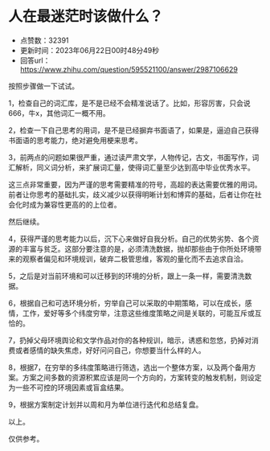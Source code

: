 # 人在最迷茫时该做什么？
- 点赞数：32391
- 更新时间：2023年06月22日00时48分49秒
- 回答url：https://www.zhihu.com/question/595521100/answer/2987106629
<body>
 <p data-pid="FHyETibY">按照步骤做一下试试。</p>
 <p data-pid="drnthM2N">1，检查自己的词汇库，是不是已经不会精准说话了。比如，形容厉害，只会说666，牛x，其他词汇一概不用。</p>
 <p data-pid="kTh5Yc8e">2，检查一下自己思考的用词，是不是已经摒弃书面语了，如果是，逼迫自己获得书面语的思考能力，绝对避免用梗来思考。</p>
 <p data-pid="uddYmRmu">3，前两点的问题如果很严重，通过读严肃文学，人物传记，古文，书面写作，词汇解析，同义词分析，来扩展词汇量，使得词汇量至少达到高中毕业优秀水平。</p>
 <p data-pid="iqzTq-GO">这三点非常重要，因为严谨的思考需要精准的符号，高超的表达需要优雅的用词。前者让你思考的基础扎实，歧义减少以获得明晰计划和博弈的基础，后者让你在社会化时成为兼容性更高的的上位者。</p>
 <p data-pid="NvnXcTZ5">然后继续。</p>
 <p data-pid="j8iUDTxF">4，获得严谨的思考能力以后，沉下心来做好自我分析。自己的优势劣势、各个资源的丰富与贫乏。这部分要注意的是，必须清洗数据，抛却那些由于你所处环境带来的观察者偏见和环境规训，破弃二极管思维，客观的量化而不去追求自洽。</p>
 <p data-pid="X5RUb488">5，之后是对当前环境和可以迁移到的环境的分析，跟上一条一样，需要清洗数据。</p>
 <p data-pid="d6dCL9_R">6，根据自己和可选环境分析，穷举自己可以采取的中期策略，可以在成长，感情，工作，爱好等多个纬度穷举，注意这些维度策略之间是关联的，可能互斥或互恰的。</p>
 <p data-pid="58KxF_8k">7，扔掉父母环境舆论和文学作品对你的各种规训，暗示，诱惑和忽悠，扔掉对消费或者感情的缺失焦虑，好好问问自己，你想要当什么样的人。</p>
 <p data-pid="DmYY15LC">8，根据7，在穷举的多纬度策略进行筛选，选出一个整体方案，以及两个备用方案。方案之间多数的资源积累应该是同一个方向的，方案转变的触发机制，则设定为一些不可控的环境因素或盲盒结果。</p>
 <p data-pid="yj0esMqv">9，根据方案制定计划并以周和月为单位进行迭代和总结复盘。</p>
 <p data-pid="7m46Yb6X">以上。</p>
 <p data-pid="9tCGMw6T">仅供参考。</p>
</body>